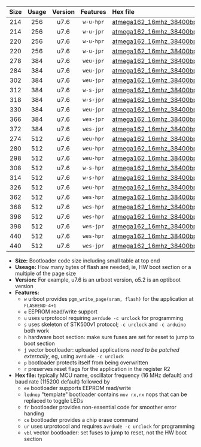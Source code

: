 |Size|Usage|Version|Features|Hex file|
|:-:|:-:|:-:|:-:|:--|
|214|256|u7.6|`w-u-hpr`|[atmega162_16mhz_38400bps_ur.hex](https://raw.githubusercontent.com/stefanrueger/urboot/main/atmega162_16mhz_38400bps_ur.hex)|
|214|256|u7.6|`w-u-jpr`|[atmega162_16mhz_38400bps_ur_vbl.hex](https://raw.githubusercontent.com/stefanrueger/urboot/main/atmega162_16mhz_38400bps_ur_vbl.hex)|
|220|256|u7.6|`w-u-hpr`|[atmega162_16mhz_38400bps_lednop_ur.hex](https://raw.githubusercontent.com/stefanrueger/urboot/main/atmega162_16mhz_38400bps_lednop_ur.hex)|
|220|256|u7.6|`w-u-jpr`|[atmega162_16mhz_38400bps_lednop_ur_vbl.hex](https://raw.githubusercontent.com/stefanrueger/urboot/main/atmega162_16mhz_38400bps_lednop_ur_vbl.hex)|
|278|384|u7.6|`weu-jpr`|[atmega162_16mhz_38400bps_ee_ur_vbl.hex](https://raw.githubusercontent.com/stefanrueger/urboot/main/atmega162_16mhz_38400bps_ee_ur_vbl.hex)|
|284|384|u7.6|`weu-jpr`|[atmega162_16mhz_38400bps_ee_lednop_ur_vbl.hex](https://raw.githubusercontent.com/stefanrueger/urboot/main/atmega162_16mhz_38400bps_ee_lednop_ur_vbl.hex)|
|302|384|u7.6|`weu-jpr`|[atmega162_16mhz_38400bps_ee_lednop_fr_ur_vbl.hex](https://raw.githubusercontent.com/stefanrueger/urboot/main/atmega162_16mhz_38400bps_ee_lednop_fr_ur_vbl.hex)|
|312|384|u7.6|`w-s-jpr`|[atmega162_16mhz_38400bps_vbl.hex](https://raw.githubusercontent.com/stefanrueger/urboot/main/atmega162_16mhz_38400bps_vbl.hex)|
|318|384|u7.6|`w-s-jpr`|[atmega162_16mhz_38400bps_lednop_vbl.hex](https://raw.githubusercontent.com/stefanrueger/urboot/main/atmega162_16mhz_38400bps_lednop_vbl.hex)|
|330|384|u7.6|`weu-jpr`|[atmega162_16mhz_38400bps_ee_lednop_fr_ce_ur_vbl.hex](https://raw.githubusercontent.com/stefanrueger/urboot/main/atmega162_16mhz_38400bps_ee_lednop_fr_ce_ur_vbl.hex)|
|366|384|u7.6|`wes-jpr`|[atmega162_16mhz_38400bps_ee_vbl.hex](https://raw.githubusercontent.com/stefanrueger/urboot/main/atmega162_16mhz_38400bps_ee_vbl.hex)|
|372|384|u7.6|`wes-jpr`|[atmega162_16mhz_38400bps_ee_lednop_vbl.hex](https://raw.githubusercontent.com/stefanrueger/urboot/main/atmega162_16mhz_38400bps_ee_lednop_vbl.hex)|
|274|512|u7.6|`weu-hpr`|[atmega162_16mhz_38400bps_ee_ur.hex](https://raw.githubusercontent.com/stefanrueger/urboot/main/atmega162_16mhz_38400bps_ee_ur.hex)|
|280|512|u7.6|`weu-hpr`|[atmega162_16mhz_38400bps_ee_lednop_ur.hex](https://raw.githubusercontent.com/stefanrueger/urboot/main/atmega162_16mhz_38400bps_ee_lednop_ur.hex)|
|298|512|u7.6|`weu-hpr`|[atmega162_16mhz_38400bps_ee_lednop_fr_ur.hex](https://raw.githubusercontent.com/stefanrueger/urboot/main/atmega162_16mhz_38400bps_ee_lednop_fr_ur.hex)|
|308|512|u7.6|`w-s-hpr`|[atmega162_16mhz_38400bps.hex](https://raw.githubusercontent.com/stefanrueger/urboot/main/atmega162_16mhz_38400bps.hex)|
|314|512|u7.6|`w-s-hpr`|[atmega162_16mhz_38400bps_lednop.hex](https://raw.githubusercontent.com/stefanrueger/urboot/main/atmega162_16mhz_38400bps_lednop.hex)|
|326|512|u7.6|`weu-hpr`|[atmega162_16mhz_38400bps_ee_lednop_fr_ce_ur.hex](https://raw.githubusercontent.com/stefanrueger/urboot/main/atmega162_16mhz_38400bps_ee_lednop_fr_ce_ur.hex)|
|362|512|u7.6|`wes-hpr`|[atmega162_16mhz_38400bps_ee.hex](https://raw.githubusercontent.com/stefanrueger/urboot/main/atmega162_16mhz_38400bps_ee.hex)|
|368|512|u7.6|`wes-hpr`|[atmega162_16mhz_38400bps_ee_lednop.hex](https://raw.githubusercontent.com/stefanrueger/urboot/main/atmega162_16mhz_38400bps_ee_lednop.hex)|
|398|512|u7.6|`wes-hpr`|[atmega162_16mhz_38400bps_ee_lednop_fr.hex](https://raw.githubusercontent.com/stefanrueger/urboot/main/atmega162_16mhz_38400bps_ee_lednop_fr.hex)|
|398|512|u7.6|`wes-jpr`|[atmega162_16mhz_38400bps_ee_lednop_fr_vbl.hex](https://raw.githubusercontent.com/stefanrueger/urboot/main/atmega162_16mhz_38400bps_ee_lednop_fr_vbl.hex)|
|440|512|u7.6|`wes-hpr`|[atmega162_16mhz_38400bps_ee_lednop_fr_ce.hex](https://raw.githubusercontent.com/stefanrueger/urboot/main/atmega162_16mhz_38400bps_ee_lednop_fr_ce.hex)|
|440|512|u7.6|`wes-jpr`|[atmega162_16mhz_38400bps_ee_lednop_fr_ce_vbl.hex](https://raw.githubusercontent.com/stefanrueger/urboot/main/atmega162_16mhz_38400bps_ee_lednop_fr_ce_vbl.hex)|

- **Size:** Bootloader code size including small table at top end
- **Useage:** How many bytes of flash are needed, ie, HW boot section or a multiple of the page size
- **Version:** For example, u7.6 is an urboot version, o5.2 is an optiboot version
- **Features:**
  + `w` urboot provides `pgm_write_page(sram, flash)` for the application at `FLASHEND-4+1`
  + `e` EEPROM read/write support
  + `u` uses urprotocol requiring `avrdude -c urclock` for programming
  + `s` uses skeleton of STK500v1 protocol; `-c urclock` and `-c arduino` both work
  + `h` hardware boot section: make sure fuses are set for reset to jump to boot section
  + `j` vector bootloader: uploaded applications *need to be patched externally*, eg, using `avrdude -c urclock`
  + `p` bootloader protects itself from being overwritten
  + `r` preserves reset flags for the application in the register R2
- **Hex file:** typically MCU name, oscillator frequency (16 MHz default) and baud rate (115200 default) followed by
  + `ee` bootloader supports EEPROM read/write
  + `lednop` "template" bootloader contains `mov rx,rx` nops that can be replaced to toggle LEDs
  + `fr` bootloader provides non-essential code for smoother error handing
  + `ce` bootloader provides a chip erase command
  + `ur` uses urprotocol and requires `avrdude -c urclock` for programming
  + `vbl` vector bootloader: set fuses to jump to reset, not the HW boot section
